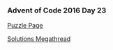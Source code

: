 ### Advent of Code 2016 Day 23

[Puzzle Page](https://adventofcode.com/2016/day/23)

[Solutions Megathread](https://www.reddit.com/r/adventofcode/comments/5jvbzt/2016_day_23_solutions/)
